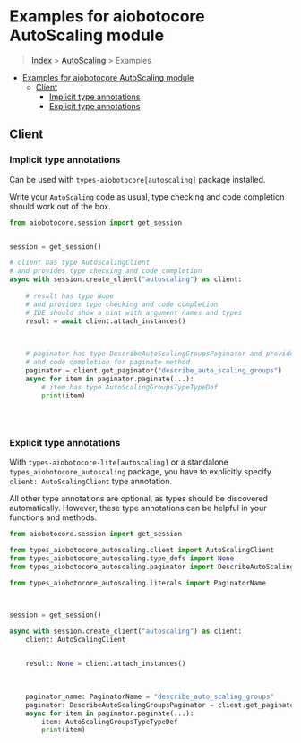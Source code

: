<a id="examples-for-aiobotocore-autoscaling-module"></a>

# Examples for aiobotocore AutoScaling module

> [Index](../README.md) > [AutoScaling](./README.md) > Examples

- [Examples for aiobotocore AutoScaling module](#examples-for-aiobotocore-autoscaling-module)
  - [Client](#client)
    - [Implicit type annotations](#implicit-type-annotations)
    - [Explicit type annotations](#explicit-type-annotations)

<a id="client"></a>

## Client

<a id="implicit-type-annotations"></a>

### Implicit type annotations

Can be used with `types-aiobotocore[autoscaling]` package installed.

Write your `AutoScaling` code as usual, type checking and code completion
should work out of the box.

```python
from aiobotocore.session import get_session


session = get_session()

# client has type AutoScalingClient
# and provides type checking and code completion
async with session.create_client("autoscaling") as client:
    
    # result has type None
    # and provides type checking and code completion
    # IDE should show a hint with argument names and types
    result = await client.attach_instances()
    

    
    # paginator has type DescribeAutoScalingGroupsPaginator and provides type checking
    # and code completion for paginate method
    paginator = client.get_paginator("describe_auto_scaling_groups")
    async for item in paginator.paginate(...):
        # item has type AutoScalingGroupsTypeTypeDef
        print(item)
    

    
```

<a id="explicit-type-annotations"></a>

### Explicit type annotations

With `types-aiobotocore-lite[autoscaling]` or a standalone
`types_aiobotocore_autoscaling` package, you have to explicitly specify
`client: AutoScalingClient` type annotation.

All other type annotations are optional, as types should be discovered
automatically. However, these type annotations can be helpful in your functions
and methods.

```python
from aiobotocore.session import get_session

from types_aiobotocore_autoscaling.client import AutoScalingClient
from types_aiobotocore_autoscaling.type_defs import None
from types_aiobotocore_autoscaling.paginator import DescribeAutoScalingGroupsPaginator

from types_aiobotocore_autoscaling.literals import PaginatorName



session = get_session()

async with session.create_client("autoscaling") as client:
    client: AutoScalingClient

    
    result: None = client.attach_instances()
    

    
    paginator_name: PaginatorName = "describe_auto_scaling_groups"
    paginator: DescribeAutoScalingGroupsPaginator = client.get_paginator(paginator_name)
    async for item in paginator.paginate(...):
        item: AutoScalingGroupsTypeTypeDef
        print(item)
    

    
```

